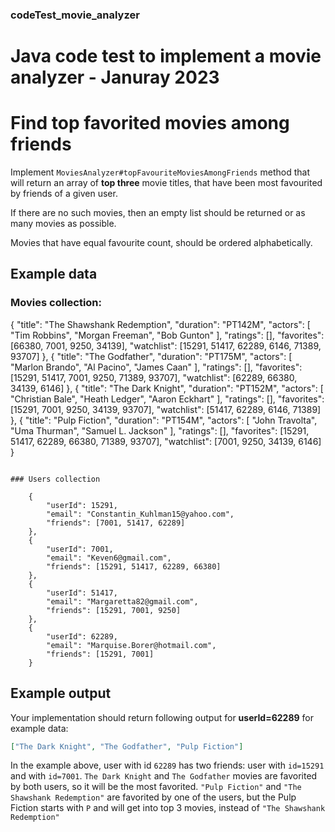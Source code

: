 ### codeTest_movie_analyzer
# Java code test to implement a movie analyzer - Januray 2023




# Find top favorited movies among friends

Implement `MoviesAnalyzer#topFavouriteMoviesAmongFriends` method that will return an array of **top three** movie titles, that have been most favourited by friends of a given user.

If there are no such movies, then an empty list should be returned or as many movies as possible.

Movies that have equal favourite count, should be ordered alphabetically.

## Example data

### Movies collection:

  {
    "title": "The Shawshank Redemption",
    "duration": "PT142M",
    "actors": [ "Tim Robbins", "Morgan Freeman", "Bob Gunton" ],
    "ratings": [],
    "favorites": [66380, 7001, 9250, 34139],
    "watchlist": [15291, 51417, 62289, 6146, 71389, 93707]
  },
  {
    "title": "The Godfather",
    "duration": "PT175M",
    "actors": [ "Marlon Brando", "Al Pacino", "James Caan" ],
    "ratings": [],
    "favorites": [15291, 51417, 7001, 9250, 71389, 93707],
    "watchlist": [62289, 66380, 34139, 6146]
  },
  {
    "title": "The Dark Knight",
    "duration": "PT152M",
    "actors": [ "Christian Bale", "Heath Ledger", "Aaron Eckhart" ],
    "ratings": [],
    "favorites": [15291, 7001, 9250, 34139, 93707],
    "watchlist": [51417, 62289, 6146, 71389]
  },
  {
    "title": "Pulp Fiction",
    "duration": "PT154M",
    "actors": [ "John Travolta", "Uma Thurman", "Samuel L. Jackson" ],
    "ratings": [],
    "favorites": [15291, 51417, 62289, 66380, 71389, 93707],
    "watchlist": [7001, 9250, 34139, 6146]
  }
```

### Users collection

    {
        "userId": 15291,
        "email": "Constantin_Kuhlman15@yahoo.com",
        "friends": [7001, 51417, 62289]
    },
    {
        "userId": 7001,
        "email": "Keven6@gmail.com",
        "friends": [15291, 51417, 62289, 66380]
    },
    {
        "userId": 51417,
        "email": "Margaretta82@gmail.com",
        "friends": [15291, 7001, 9250]
    },
    {
        "userId": 62289,
        "email": "Marquise.Borer@hotmail.com",
        "friends": [15291, 7001]
    }

```

## Example output

Your implementation should return following output for **userId=62289** for example data:

```json
["The Dark Knight", "The Godfather", "Pulp Fiction"]
```

In the example above, user with id `62289` has two friends: user with `id=15291` and with `id=7001`. `The Dark Knight` and `The Godfather` movies are favorited by both users, so it will be the most favorited. `"Pulp Fiction"` and `"The Shawshank Redemption"` are favorited by one of the users, but the Pulp Fiction starts with `P` and will get into top 3 movies, instead of `"The Shawshank Redemption"`
